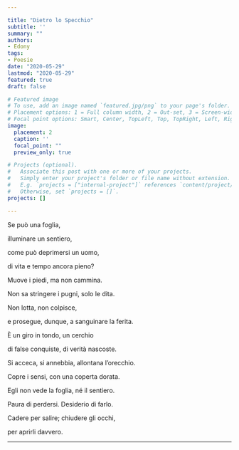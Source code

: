 ```yaml
---

title: "Dietro lo Specchio"
subtitle: ''
summary: ""
authors:
- Edony
tags:
- Poesie
date: "2020-05-29"
lastmod: "2020-05-29"
featured: true
draft: false

# Featured image
# To use, add an image named `featured.jpg/png` to your page's folder.
# Placement options: 1 = Full column width, 2 = Out-set, 3 = Screen-width
# Focal point options: Smart, Center, TopLeft, Top, TopRight, Left, Right, BottomLeft, Bottom, BottomRight
image:
  placement: 2
  caption: ''
  focal_point: ""
  preview_only: true

# Projects (optional).
#   Associate this post with one or more of your projects.
#   Simply enter your project's folder or file name without extension.
#   E.g. `projects = ["internal-project"]` references `content/project/deep-learning/index.md`.
#   Otherwise, set `projects = []`.
projects: []

---
```


Se può una foglia, 

illuminare un sentiero,

come può deprimersi un uomo,

di vita e tempo ancora pieno?


Muove i piedi, ma non cammina.

Non sa stringere i pugni, solo le dita.

Non lotta, non colpisce,

e prosegue, dunque, a sanguinare la ferita.


È un giro in tondo, un cerchio

di false conquiste, di verità nascoste.

Si acceca, si annebbia, allontana l’orecchio.

Copre i sensi, con una coperta dorata.


Egli non vede la foglia, né il sentiero.

Paura di perdersi. Desiderio di farlo.

Cadere per salire; chiudere gli occhi,

per aprirli davvero.


---
